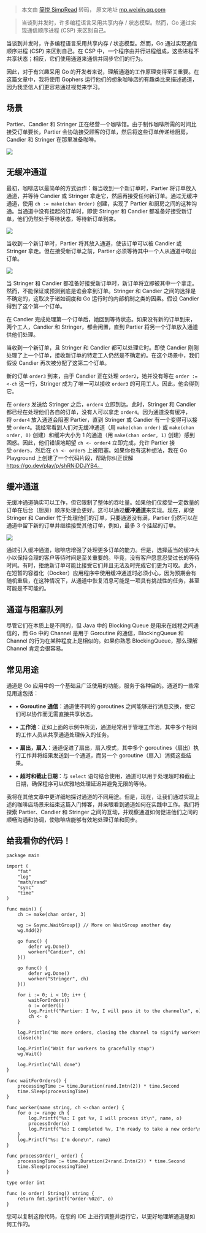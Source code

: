 > 本文由 [简悦 SimpRead](http://ksria.com/simpread/) 转码， 原文地址 [mp.weixin.qq.com](https://mp.weixin.qq.com/s/DvTKXf4doKbYJieCsQRodA)

> 当谈到并发时，许多编程语言采用共享内存 / 状态模型。然而，Go 通过实现通信顺序进程 (CSP) 来区别自己。

当谈到并发时，许多编程语言采用共享内存 / 状态模型。然而，Go 通过实现通信顺序进程 (CSP) 来区别自己。在 CSP 中，一个程序由并行进程组成，这些进程不共享状态；相反，它们使用通道来通信并同步它们的行为。

因此，对于有兴趣采用 Go 的开发者来说，理解通道的工作原理变得至关重要。在这篇文章中，我将使用 Gophers 运行他们的想象咖啡店的有趣类比来描述通道，因为我坚信人们更容易通过视觉来学习。

场景
--

Partier、Candier 和 Stringer 正在经营一个咖啡馆。由于制作咖啡所需的时间比接受订单要长，Partier 会协助接受顾客的订单，然后将这些订单传递给厨房，Candier 和 Stringer 在那里准备咖啡。

![](https://mmbiz.qpic.cn/sz_mmbiz_jpg/ETjDRRpUZUhog9uGyY9SgA3EdN3X6aKzGSzEpsO3nnghOticIZcaZA5Vg0dR4TzC2OnmF6QHRnFw4U4O8nlCXIA/640?wx_fmt=jpeg)

无缓冲通道
-----

最初，咖啡店以最简单的方式运作：每当收到一个新订单时，Partier 将订单放入通道，并等待 Candier 或 Stringer 拿走它，然后再接受任何新订单。通过无缓冲通道，使用 `ch := make(chan Order)` 创建，实现了 Partier 和厨房之间的这种沟通。当通道中没有挂起的订单时，即使 Stringer 和 Candier 都准备好接受新订单，他们仍然处于等待状态，等待新订单到来。

![](https://mmbiz.qpic.cn/sz_mmbiz_jpg/ETjDRRpUZUhog9uGyY9SgA3EdN3X6aKzficOm8NMB7nKdfFcBiaMlaM88NXKic5pXiaruvibXjatqu8tIM7jgyl43Ig/640?wx_fmt=jpeg)

当收到一个新订单时，Partier 将其放入通道，使该订单可以被 Candier 或 Stringer 拿走。但在接受新订单之前，Partier 必须等待其中一个人从通道中取出订单。

![](https://mmbiz.qpic.cn/sz_mmbiz_jpg/ETjDRRpUZUhog9uGyY9SgA3EdN3X6aKzPpIUITCZKleNsU6205TTduxlZdUOjc2sAMo8BkQzyKmWufCkABy14g/640?wx_fmt=jpeg)

当 Stringer 和 Candier 都准备好接受新订单时，新订单将立即被其中一个拿走。然而，不能保证或预测到底是谁会拿到订单。Stringer 和 Candier 之间的选择是不确定的，这取决于诸如调度和 Go 运行时的内部机制之类的因素。假设 Candier 得到了这个第一个订单。

在 Candier 完成处理第一个订单后，她回到等待状态。如果没有新的订单到来，两个工人，Candier 和 Stringer，都会闲置，直到 Partier 将另一个订单放入通道供他们处理。

当收到一个新订单，且 Stringer 和 Candier 都可以处理它时。即使 Candier 刚刚处理了上一个订单，接收新订单的特定工人仍然是不确定的。在这个场景中，我们假设 Candier 再次被分配了这第二个订单。

新的订单 `order3` 到来，由于 Candier 正在处理 `order2`，她并没有等在 `order := <-ch` 这一行，Stringer 成为了唯一可以接收 `order3` 的可用工人。因此，他会得到它。

在 `order3` 发送给 Stringer 之后，`order4` 立即到达。此时，Stringer 和 Candier 都已经在处理他们各自的订单，没有人可以拿走 `order4`。因为通道没有缓冲，将 `order4` 放入通道会阻塞 Partier，直到 Stringer 或 Candier 有一个变得可以接受 `order4`。我经常看到人们对无缓冲通道（用 `make(chan order)` 或 `make(chan order, 0)` 创建）和缓冲大小为 1 的通道（用 `make(chan order, 1)` 创建）感到困惑。因此，他们错误地期望 `ch <- order4` 立即完成，允许 Partier 接受 `order5`，然后在 `ch <- order5` 上被阻塞。如果你也有这种想法，我在 Go Playground 上创建了一个代码片段，帮助你纠正误解 https://go.dev/play/p/shRNiDDJYB4。

缓冲通道
----

无缓冲通道确实可以工作，但它限制了整体的吞吐量。如果他们仅接受一定数量的订单在后台（厨房）顺序处理会更好。这可以通过**缓冲通道**来实现。现在，即使 Stringer 和 Candier 忙于处理他们的订单，只要通道没有满，Partier 仍然可以在通道中留下新的订单并继续接受其他订单，例如，最多 3 个挂起的订单。

![](https://mmbiz.qpic.cn/sz_mmbiz_jpg/ETjDRRpUZUhog9uGyY9SgA3EdN3X6aKzZob4WMQqNHhmcyUTTMVcibb6kQk4BF48wvZcoffUolFIocWmsmt9picQ/640?wx_fmt=jpeg)

通过引入缓冲通道，咖啡店增强了处理更多订单的能力。但是，选择适当的缓冲大小以保持合理的客户等待时间是至关重要的。毕竟，没有客户愿意忍受过长的等待时间。有时，拒绝新订单可能比接受它们并且无法及时完成它们更为可取。此外，在短暂的容器化（Docker）应用程序中使用缓冲通道时必须小心，因为预期会有随机重启，在这种情况下，从通道中恢复消息可能是一项具有挑战性的任务，甚至可能是不可能的。

通道与阻塞队列
-------

尽管它们在本质上是不同的，但 Java 中的 Blocking Queue 是用来在线程之间通信的，而 Go 中的 Channel 是用于 Goroutine 的通信，BlockingQueue 和 Channel 的行为在某种程度上是相似的。如果你熟悉 BlockingQueue，那么理解 Channel 肯定会很容易。

常见用途
----

通道是 Go 应用中的一个基础且广泛使用的功能，服务于各种目的。通道的一些常见用途包括：

*   • **Goroutine 通信**：通道使不同的 goroutines 之间能够进行消息交换，使它们可以协作而无需直接共享状态。
    
*   • **工作池**：正如上面的示例中所见，通道经常用于管理工作池，其中多个相同的工作人员从共享通道处理传入的任务。
    
*   • **扇出，扇入**：通道促进了扇出，扇入模式，其中多个 goroutines（扇出）执行工作并将结果发送到一个通道，而另一个 goroutine（扇入）消费这些结果。
    
*   • **超时和截止日期**：与 `select` 语句结合使用，通道可以用于处理超时和截止日期，确保程序可以优雅地处理延迟并避免无限的等待。
    

我将在其他文章中更详细地探讨通道的不同用途。但是，现在，让我们通过实现上述的咖啡店场景来结束这篇入门博客，并亲眼看到通道如何在实践中工作。我们将探索 Partier、Candier 和 Stringer 之间的互动，并观察通道如何促进他们之间的顺畅沟通和协调，使咖啡店能够有效地处理订单和同步。

给我看你的代码！
--------

```
package main

import (
    "fmt"
    "log"
    "math/rand"
    "sync"
    "time"
)

func main() {
    ch := make(chan order, 3)

    wg := &sync.WaitGroup{} // More on WaitGroup another day
    wg.Add(2)

    go func() {
        defer wg.Done()
        worker("Candier", ch)
    }()

    go func() {
        defer wg.Done()
        worker("Stringer", ch)
    }()

    for i := 0; i < 10; i++ {
        waitForOrders()
        o := order(i)
        log.Printf("Partier: I %v, I will pass it to the channel\n", o)
        ch <- o
    }

    log.Println("No more orders, closing the channel to signify workers to stop")
    close(ch)

    log.Println("Wait for workers to gracefully stop")
    wg.Wait()

    log.Println("All done")
}

func waitForOrders() {
    processingTime := time.Duration(rand.Intn(2)) * time.Second
    time.Sleep(processingTime)
}

func worker(name string, ch <-chan order) {
    for o := range ch {
        log.Printf("%s: I got %v, I will process it\n", name, o)
        processOrder(o)
        log.Printf("%s: I completed %v, I'm ready to take a new order\n", name, o)
    }
    log.Printf("%s: I'm done\n", name)
}

func processOrder(_ order) {
    processingTime := time.Duration(2+rand.Intn(2)) * time.Second
    time.Sleep(processingTime)
}

type order int

func (o order) String() string {
    return fmt.Sprintf("order-%02d", o)
}

```

您可以复制这段代码，在您的 IDE 上进行调整并运行它，以更好地理解通道是如何工作的。